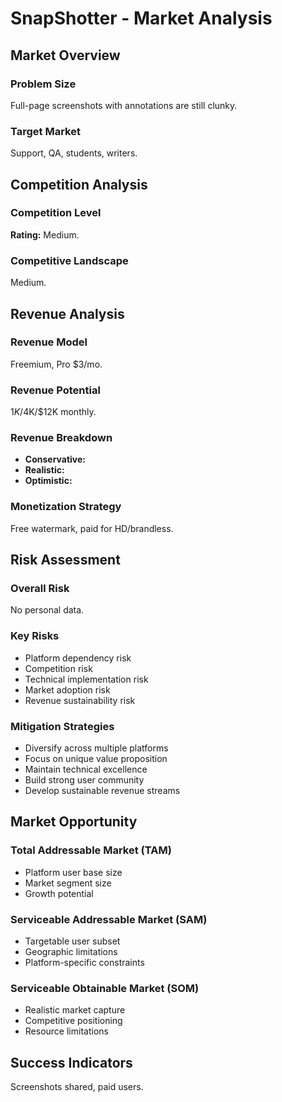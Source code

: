 # SnapShotter - Market Analysis

## Market Overview

### Problem Size
Full-page screenshots with annotations are still clunky.

### Target Market
Support, QA, students, writers.

## Competition Analysis

### Competition Level
**Rating:** Medium.

### Competitive Landscape
Medium.

## Revenue Analysis

### Revenue Model
Freemium, Pro $3/mo.

### Revenue Potential
$1K/$4K/$12K monthly.

### Revenue Breakdown
- **Conservative:** 
- **Realistic:** 
- **Optimistic:** 

### Monetization Strategy
Free watermark, paid for HD/brandless.

## Risk Assessment

### Overall Risk
No personal data.

### Key Risks
- Platform dependency risk
- Competition risk
- Technical implementation risk
- Market adoption risk
- Revenue sustainability risk

### Mitigation Strategies
- Diversify across multiple platforms
- Focus on unique value proposition
- Maintain technical excellence
- Build strong user community
- Develop sustainable revenue streams

## Market Opportunity

### Total Addressable Market (TAM)
- Platform user base size
- Market segment size
- Growth potential

### Serviceable Addressable Market (SAM)
- Targetable user subset
- Geographic limitations
- Platform-specific constraints

### Serviceable Obtainable Market (SOM)
- Realistic market capture
- Competitive positioning
- Resource limitations

## Success Indicators
Screenshots shared, paid users.
